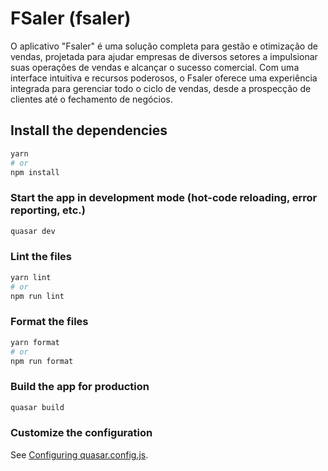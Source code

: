 # FSaler (fsaler)

O aplicativo \"Fsaler\" é uma solução completa para gestão e otimização de vendas, projetada para ajudar empresas de diversos setores a impulsionar suas operações de vendas e alcançar o sucesso comercial. Com uma interface intuitiva e recursos poderosos, o Fsaler oferece uma experiência integrada para gerenciar todo o ciclo de vendas, desde a prospecção de clientes até o fechamento de negócios.

## Install the dependencies
```bash
yarn
# or
npm install
```

### Start the app in development mode (hot-code reloading, error reporting, etc.)
```bash
quasar dev
```


### Lint the files
```bash
yarn lint
# or
npm run lint
```


### Format the files
```bash
yarn format
# or
npm run format
```



### Build the app for production
```bash
quasar build
```

### Customize the configuration
See [Configuring quasar.config.js](https://v2.quasar.dev/quasar-cli-vite/quasar-config-js).
